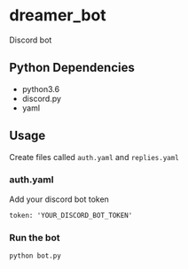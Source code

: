 # dreamer_bot
Discord bot

## Python Dependencies
- python3.6
- discord.py
- yaml

## Usage
Create files called `auth.yaml` and `replies.yaml`

### auth.yaml
Add your discord bot token

```
token: 'YOUR_DISCORD_BOT_TOKEN'
```


### Run the bot
`python bot.py`
